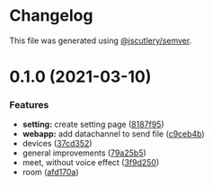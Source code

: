 # Changelog

This file was generated using [@jscutlery/semver](https://github.com/jscutlery/semver).

# 0.1.0 (2021-03-10)

### Features

- **setting:** create setting page ([8187f95](https://github.com/guiseek/speek.video/commit/8187f950f7f8d210fb3095d37272b60a154c38cc))
- **webapp:** add datachannel to send file ([c9ceb4b](https://github.com/guiseek/speek.video/commit/c9ceb4b3739b12bce0682b126af93bb3cfb373cd))
- devices ([37cd352](https://github.com/guiseek/speek.video/commit/37cd35201e039c8c4592650b02611005b260aee3))
- general improvements ([79a25b5](https://github.com/guiseek/speek.video/commit/79a25b526bd1ec5aaad89bde538206258b71b686))
- meet, without voice effect ([3f9d250](https://github.com/guiseek/speek.video/commit/3f9d25030b529f042689bd9c0715db7e1825bef0))
- room ([afd170a](https://github.com/guiseek/speek.video/commit/afd170a33c56a7e673ff3a4fec258bcb54834f8c))
